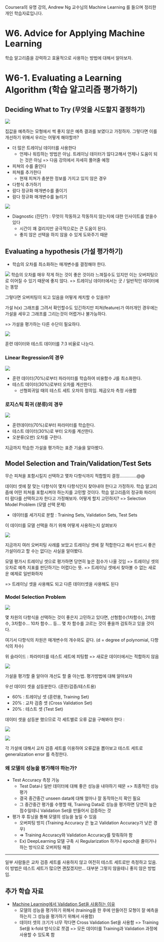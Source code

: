 Coursera의 유명 강의, Andrew Ng 교수님의 Machine Learning 를 들으며 정리한 개인 학습자료입니다.



# W6. Advice for Applying Machine Learning

학습 알고리즘을 강력하고 효율적으로 사용하는 방법에 대해서 알아보자.

# W6-1. Evaluating a Learning Algorithm (학습 알고리즘 평가하기)

## Deciding What to Try (무엇을 시도할지 결정하기)

![](./images/ML_10/ML_10-02.png)

집값을 예측하는 모형에서 썩 좋지 않은 예측 결과를 보였다고 가정하자. 그렇다면 이를 개선하기 위해서 우리는 어떻게 해야할까?

* 더 많은 트레이닝 데이터를 사용한다
  * 언제나 워킹하는 방법은 아님. 트레이닝 데이터가 많다고해서 언제나 도움이 되는 것은 아님 => 다음 강의에서 자세히 풀어줄 예정
* 피쳐의 수를 줄인다
* 피쳐를 추가한다
  * 현재 피쳐가 충분한 정보를 가지고 있지 않은 경우
* 다항식 추가하기
* 람다 정규화 매개변수를 줄이기
* 람다 정규화 매개변수를 늘리기

![](./images/ML_10/ML_10-03.png)

* Diagnostic (진단?) : 무엇이 작동하고 작동하지 않는지에 대한 인사이트를 얻을수 있다
  * 시간이 꽤 걸리지만 궁극적으로는 큰 도움이 된다.
  * 좋지 않은 선택을 하지 않을 수 있게 도와주기 때문

## Evaluating a hypothesis (가설 평가하기)

* 학습의 오차를 최소화하는 매개변수를 결정해야 한다.

![](./images/ML_10/ML_10-05.png)
학습의 오차를 매우 작게 하는 것이 좋은 것이라 느껴질수도 있지만 이는 오버피팅으로 이어질 수 있기 때문에 좋지 않다. => 트레이닝 데이터에서는 굿 / 일반적인 데이터에는 똥망

그렇다면 오버피팅이 되고 있음을 어떻게 캐치할 수 있을까?

가설 h(x) 그래프를 그려서 확인할수도 있긴하지만 피쳐(feature)가 여러개인 경우에는 가설을 세우고 그래프를 그리는것이 어렵거나 불가능하다.

=> 가설을 평가하는 다른 수단이 필요하다.

![](./images/ML_10/ML_10-06.png)

훈련 데이터와 테스트 데이터를 7:3 비율로 나눈다.

### Linear Regression의 경우

![](./images/ML_10/ML_10-07.png)

* 훈련 데이터(70%)로부터 파라미터를 학습하여 비용함수 J를 최소화한다.
* 테스트 데이터(30%)로부터 오차를 계산한다.
  * 선형회귀일 때의 테스트 세트 오차의 정의임. 제곱오차 측정 사용함

### 로지스틱 회귀 (분류)의 경우

![](./images/ML_10-08-2.png)

* 훈련데이터(70%)로부터 파라미터를 학습한다.
* 테스트 데이터(30%)로 부터 오차를 계산한다.
* 오분류(오판) 오차를 구한다.

지금까지 학습한 가설을 평가하는 표준 기술을 알아봤다.

## Model Selection and Train/Validation/Test Sets

무슨 피쳐을 포함시킬지 선택하고 몇차 다항식까지 적합할지 결정..............@@

데이터 셋에 잘 맞는 다항식이 몇차 다항식인지 찾아내야 한다고 가정하자. 학습 알고리즘에 어떤 피쳐를 포함시켜야 하는지를 고민할 것이다. 학습 알고리즘의 정규화 파라미터 람다를 선택하고자 한다고 가정해보자. 어떻게 할지 고민하지? => Selection Model Problem (모델 선택 문제)

* 데이터를 세가지로 분할 : Training Sets, Validation Sets, Test Sets

이 데이터를 모델 선택을 하기 위해 어떻게 사용하는지 살펴보자

![](./images/ML_10/ML_10-10.png)

지금까지 여러 오버피팅 사례를 보았고 트레이닝 셋에 잘 적합한다고 해서 반드시 좋은 가설이라고 할 수는 없다는 사실을 알아봤다.

모델 평가시 트레이닝 셋으로 평가하면 당연히 높은 점수가 나올 것임 => 트레이닝 셋의 오차로 예측 지표를 판단하기는 어렵다는 뜻. => 트레이닝 셋에서 찾아볼 수 없는 새로운 예제로 일반화하자

=> 트레이닝 셋을 사용해도 되고 다른 데이터셋을 사용해도 된다

### Model Selection Problem

![](./images/ML_10/ML_10-11.png)

몇 차원의 다항식을 선택하는 것이 좋은지 고민하고 있다면, 선형함수(1차함수), 2차함수, 3차함수... 10차 함수... 등... 몇 차 함수를 고르는 것이 좋을까 검토하고 있을 것이다.

여기서 다항식의 차원은 매개변수의 개수와도 같다. (d = degree of polynomial, 다항식의 차수)

위 슬라이드 :  파라미터를 테스트 세트에 피팅함 => 새로운 데이터에서는 적합하지 않음

![](./images/ML_10/ML_10-12.png)

가설을 평가할 줄 알아야 개선도 할 줄 아는법. 평가방법에 대해 알아보자

우선 데이터 셋을 삼등분한다. (훈련/검증/테스트용)

* 60% : 트레이닝 셋 (훈련용, Training Set)
* 20% : 교차 검증 셋 (Cross Validation Set)
* 20% : 테스트 셋 (Test Set)

데이터 셋을 삼등분 했으므로 각 세트별로 오류 값을 구해봐야 한다 : 

![](./images/ML_10/ML_10-13.png)

![](./images/ML_10/ML_10-14.png)

각 가설에 대해서 교차 검증 세트를 이용하여 오류값을 뽑아보고 테스트 세트로 generalization error 를 측정한다.

### 왜 모델의 성능을 평가해야 하는가?

* Test Accuracy 측정 가능
  * Test Data나 일반 데이터에 대해 좋은 성능을 내야하기 때문 => 최종적인 성능 평가
  * 결국 중간중간 unseen data에 대해 얼마나 잘 동작하는지 확인 필요
  * 그 중간중간 평가를 수행할 때, Training Data로 성능을 평가하면 당연히 높은 점수일테니 Validation Set을 만들어서 검증하는 것 
* 평가 후 튜닝을 통해 모델의 성능을 높일 수 있음
  * 오버피팅 방지 (Training Accuracy 은 높고 Validation Accuracy가 낮은 경우)
  * => Training Accuracy와 Validation Accuracy를 맞춰줘야 함
  * Ex) DeepLearning 모델 구축 시 Regularization 하거나 epoch을 줄이거나 하는 방식으로 오버피팅 해결

---

일부 사람들은 교차 검증 세트를 사용하지 않고 여전히 테스트 세트로만 측정하고 있음. 이 방법은 테스트 세트가 많으면 괜찮겠지만... 대부분 그렇지 않을테니 좋지 않은 방법임.



## 추가 학습 자료

* [Machine Learning에서 Validation Set을 사용하는 이유](https://3months.tistory.com/118)
  * 모델의 성능을 평가하기 위해서 (training을 한 후에 만들어진 모형이 잘 예측을 하는지 그 성능을 평가하기 위해서 사용함)
  * 데이터 셋의 크기가 너무 작다면 Cross Validation Set을 사용함 => Training Set을 k-fold 방식으로 쪼갬 => 모든 데이터를 Training과 Validation 과정에 사용할 수 있도록 함


